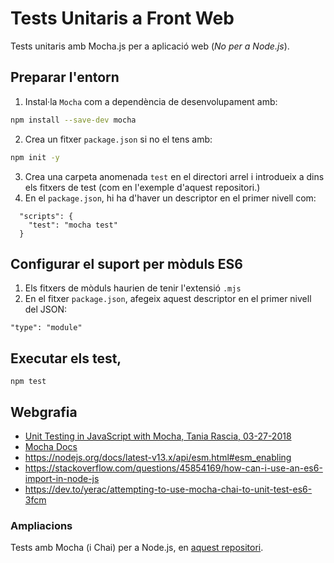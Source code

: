 # Tests Unitaris a Front Web

Tests unitaris amb Mocha.js per a aplicació web (_No per a Node.js_). 

## Preparar l'entorn

1. Instal·la `Mocha` com a dependència de desenvolupament amb:
```bash
npm install --save-dev mocha
```

2. Crea un fitxer `package.json` si no el tens amb:
```bash
npm init -y
```
3. Crea una carpeta anomenada `test` en el directori arrel i introdueix a dins els fitxers de test (com en l'exemple d'aquest repositori.)
4. En el `package.json`, hi ha d'haver un descriptor en el primer nivell com:
```
  "scripts": {
    "test": "mocha test"
  }
```

## Configurar el suport per mòduls ES6

1. Els fitxers de mòduls haurien de tenir l'extensió `.mjs` 
2. En el fitxer `package.json`, afegeix aquest descriptor en el primer nivell del JSON:
```
"type": "module"
```

## Executar els test,
```
npm test
```

## Webgrafia
- [Unit Testing in JavaScript with Mocha, Tania Rascia, 03-27-2018](https://www.taniarascia.com/unit-testing-in-javascript)
- [Mocha Docs](https://mochajs.org/)
- https://nodejs.org/docs/latest-v13.x/api/esm.html#esm_enabling
- https://stackoverflow.com/questions/45854169/how-can-i-use-an-es6-import-in-node-js
- https://dev.to/yerac/attempting-to-use-mocha-chai-to-unit-test-es6-3fcm

### Ampliacions
Tests amb Mocha (i Chai) per a Node.js, en [aquest repositori](https://github.com/classicoman2/tests-mocha-chai-nodejs-modules).